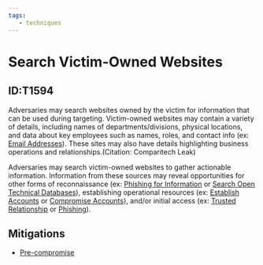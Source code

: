```yaml
---
tags:
   - techniques
---
```

# Search Victim-Owned Websites
## ID:T1594
Adversaries may search websites owned by the victim for information that can be used during targeting. Victim-owned websites may contain a variety of details, including names of departments/divisions, physical locations, and data about key employees such as names, roles, and contact info (ex: [Email Addresses](techniques/T1589/002)). These sites may also have details highlighting business operations and relationships.(Citation: Comparitech Leak)

Adversaries may search victim-owned websites to gather actionable information. Information from these sources may reveal opportunities for other forms of reconnaissance (ex: [Phishing for Information](techniques/T1598) or [Search Open Technical Databases](techniques/T1596)), establishing operational resources (ex: [Establish Accounts](techniques/T1585) or [Compromise Accounts](techniques/T1586)), and/or initial access (ex: [Trusted Relationship](techniques/T1199) or [Phishing](techniques/T1566)).
## Mitigations
* [Pre-compromise](mitigations/M1056)
